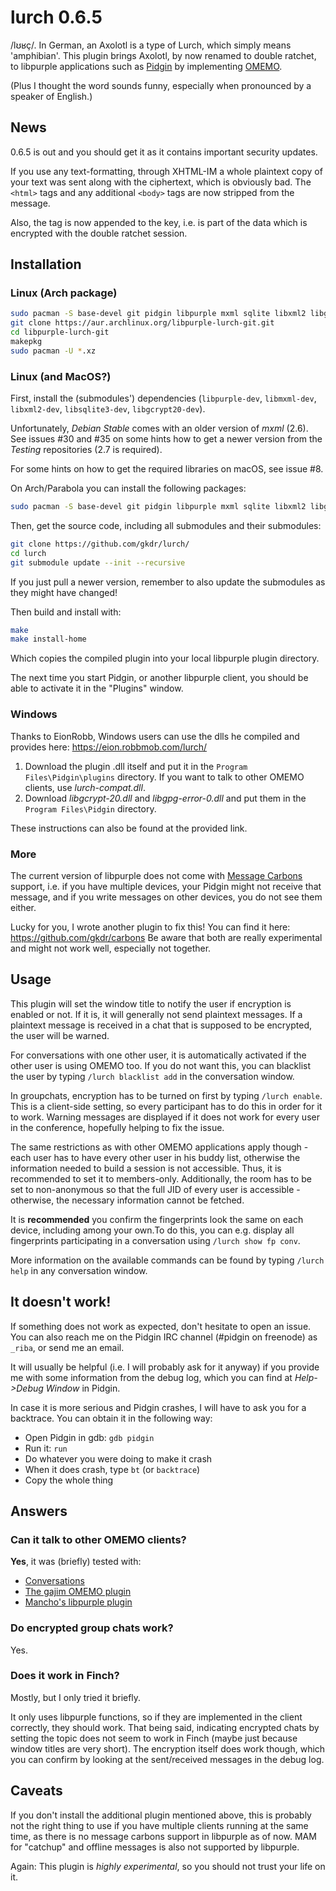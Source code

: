 # lurch 0.6.5
/lʊʁç/. In German, an Axolotl is a type of Lurch, which simply means 'amphibian'. This plugin brings Axolotl, by now renamed to double ratchet, to libpurple applications such as [Pidgin](https://www.pidgin.im/) by implementing [OMEMO](https://conversations.im/omemo/).

(Plus I thought the word sounds funny, especially when pronounced by a speaker of English.)

## News
0.6.5 is out and you should get it as it contains important security updates.

If you use any text-formatting, through XHTML-IM a whole plaintext copy of your text was sent along with the ciphertext, which is obviously bad.
The `<html>` tags and any additional `<body>` tags are now stripped from the message.

Also, the tag is now appended to the key, i.e. is part of the data which is encrypted with the double ratchet session.

## Installation
### Linux (Arch package)

``` bash
sudo pacman -S base-devel git pidgin libpurple mxml sqlite libxml2 libgcrypt
git clone https://aur.archlinux.org/libpurple-lurch-git.git
cd libpurple-lurch-git
makepkg
sudo pacman -U *.xz
```

### Linux (and MacOS?)
First, install the (submodules') dependencies (`libpurple-dev`, `libmxml-dev`, `libxml2-dev`, `libsqlite3-dev`, `libgcrypt20-dev`).

Unfortunately, _Debian Stable_ comes with an older version of _mxml_ (2.6).
See issues #30 and #35 on some hints how to get a newer version from the _Testing_ repositories (2.7 is required).

For some hints on how to get the required libraries on macOS, see issue #8.

On Arch/Parabola you can install the following packages:

``` bash
sudo pacman -S base-devel git pidgin libpurple mxml sqlite libxml2 libgcrypt
```

Then, get the source code, including all submodules and their submodules:

``` bash
git clone https://github.com/gkdr/lurch/
cd lurch
git submodule update --init --recursive
```

If you just pull a newer version, remember to also update the submodules as they might have changed!

Then build and install with:

``` bash
make
make install-home
```

Which copies the compiled plugin into your local libpurple plugin directory.

The next time you start Pidgin, or another libpurple client, you should be able to activate it in the "Plugins" window.

### Windows
Thanks to EionRobb, Windows users can use the dlls he compiled and provides here: https://eion.robbmob.com/lurch/

1. Download the plugin .dll itself and put it in the `Program Files\Pidgin\plugins` directory. If you want to talk to other OMEMO clients, use _lurch-compat.dll_.
2. Download _libgcrypt-20.dll_ and _libgpg-error-0.dll_ and put them in the `Program Files\Pidgin` directory.

These instructions can also be found at the provided link.

### More
The current version of libpurple does not come with [Message Carbons](https://xmpp.org/extensions/xep-0280.html) support, i.e. if you have multiple devices, your Pidgin might not receive that message, and if you write messages on other devices, you do not see them either.

Lucky for you, I wrote another plugin to fix this! You can find it here: https://github.com/gkdr/carbons
Be aware that both are really experimental and might not work well, especially not together.

## Usage
This plugin will set the window title to notify the user if encryption is enabled or not. If it is, it will generally not send plaintext messages. If a plaintext message is received in a chat that is supposed to be encrypted, the user will be warned.

For conversations with one other user, it is automatically activated if the other user is using OMEMO too. If you do not want this, you can blacklist the user by typing `/lurch blacklist add` in the conversation window.

In groupchats, encryption has to be turned on first by typing `/lurch enable`. This is a client-side setting, so every participant has to do this in order for it to work. Warning messages are displayed if it does not work for every user in the conference, hopefully helping to fix the issue.

The same restrictions as with other OMEMO applications apply though - each user has to have every other user in his buddy list, otherwise the information needed to build a session is not accessible. Thus, it is recommended to set it to members-only.
Additionally, the room has to be set to non-anonymous so that the full JID of every user is accessible - otherwise, the necessary information cannot be fetched.

It is __recommended__ you confirm the fingerprints look the same on each device, including among your own.To do this, you can e.g. display all fingerprints participating in a conversation using `/lurch show fp conv`.

More information on the available commands can be found by typing `/lurch help` in any conversation window.

## It doesn't work!
If something does not work as expected, don't hesitate to open an issue.
You can also reach me on the Pidgin IRC channel (#pidgin on freenode) as `_riba`, or send me an email.

It will usually be helpful (i.e. I will probably ask for it anyway) if you provide me with some information from the debug log, which you can find at _Help->Debug Window_ in Pidgin.

In case it is more serious and Pidgin crashes, I will have to ask you for a backtrace.
You can obtain it in the following way:
* Open Pidgin in gdb: `gdb pidgin`
* Run it: `run`
* Do whatever you were doing to make it crash
* When it does crash, type `bt` (or `backtrace`)
* Copy the whole thing

## Answers
### Can it talk to other OMEMO clients?
__Yes__, it was (briefly) tested with:
* [Conversations](https://conversations.im/)
* [The gajim OMEMO plugin](https://dev.gajim.org/gajim/gajim-plugins/wikis/OmemoGajimPlugin)
* [Mancho's libpurple plugin](https://github.com/manchito/libpurple-omemo-plugin)

### Do encrypted group chats work?
Yes.

### Does it work in Finch?
Mostly, but I only tried it briefly.

It only uses libpurple functions, so if they are implemented in the client correctly, they should work.
That being said, indicating encrypted chats by setting the topic does not seem to work in Finch (maybe just because window titles are very short). The encryption itself does work though, which you can confirm by looking at the sent/received messages in the debug log.

## Caveats
If you don't install the additional plugin mentioned above, this is probably not the right thing to use if you have multiple clients running at the same time, as there is no message carbons support in libpurple as of now.
MAM for "catchup" and offline messages is also not supported by libpurple.

Again: This plugin is _highly experimental_, so you should not trust your life on it.
